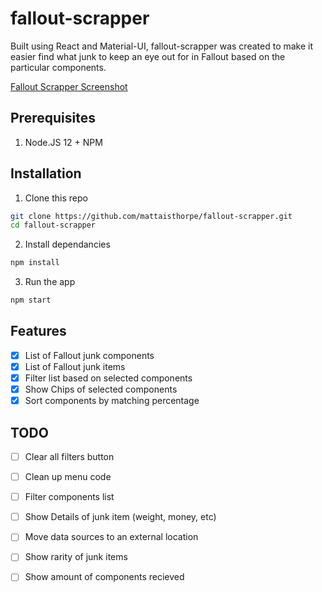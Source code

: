 # fallout-scrapper
Built using React and Material-UI, fallout-scrapper was created to make it easier find what junk to keep an eye out for in Fallout based on the particular components.

[Fallout Scrapper Screenshot](https://matthewaisthorpe.com.au/wp-content/uploads/2020/04/fallout-scrapper.jpg)

## Prerequisites
1. Node.JS 12 + NPM 

## Installation

1. Clone this repo

```bash
git clone https://github.com/mattaisthorpe/fallout-scrapper.git
cd fallout-scrapper
``` 

2. Install dependancies

```bash
npm install
```
     
3. Run the app

```bash
npm start
```

## Features

- [x] List of Fallout junk components
- [x] List of Fallout junk items
- [x] Filter list based on selected components
- [x] Show Chips of selected components
- [X] Sort components by matching percentage

## TODO
- [ ] Clear all filters button
- [ ] Clean up menu code
- [ ] Filter components list
- [ ] Show Details of junk item (weight, money, etc)
- [ ] Move data sources to an external location
- [ ] Show rarity of junk items
- [ ] Show amount of components recieved


